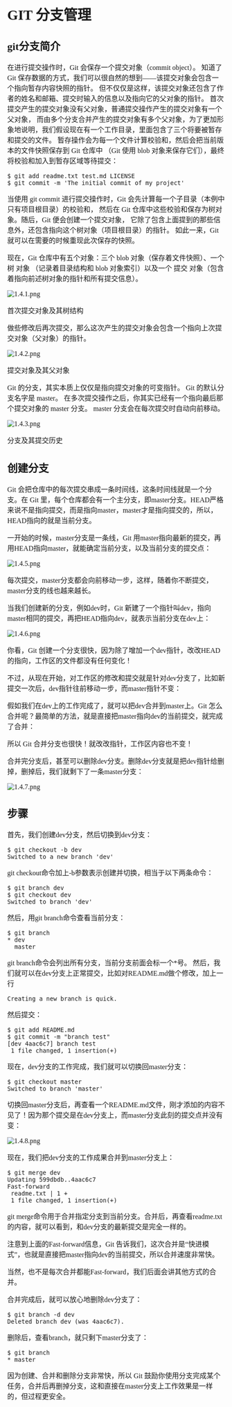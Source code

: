 <font face="楷体" size=3>

# GIT 分支管理

## git分支简介

在进行提交操作时，Git 会保存一个提交对象（commit object）。 知道了 Git 保存数据的方式，我们可以很自然的想到——该提交对象会包含一个指向暂存内容快照的指针。 
但不仅仅是这样，该提交对象还包含了作者的姓名和邮箱、提交时输入的信息以及指向它的父对象的指针。 
首次提交产生的提交对象没有父对象，普通提交操作产生的提交对象有一个父对象， 而由多个分支合并产生的提交对象有多个父对象，为了更加形象地说明，我们假设现在有一个工作目录，里面包含了三个将要被暂存和提交的文件。 暂存操作会为每一个文件计算校验和，然后会把当前版本的文件快照保存到 Git 仓库中
（Git 使用 blob 对象来保存它们），最终将校验和加入到暂存区域等待提交：

```
$ git add readme.txt test.md LICENSE
$ git commit -m 'The initial commit of my project'
```

当使用 git commit 进行提交操作时，Git 会先计算每一个子目录（本例中只有项目根目录）的校验和， 然后在 Git 仓库中这些校验和保存为树对象。随后，Git 便会创建一个提交对象， 它除了包含上面提到的那些信息外，还包含指向这个树对象（项目根目录）的指针。 如此一来，Git 就可以在需要的时候重现此次保存的快照。

现在，Git 仓库中有五个对象：三个 blob 对象（保存着文件快照）、一个 树 对象 （记录着目录结构和 blob 对象索引）以及一个 提交 对象（包含着指向前述树对象的指针和所有提交信息）。


![1.4.1.png](1.4.1.png)

首次提交对象及其树结构

做些修改后再次提交，那么这次产生的提交对象会包含一个指向上次提交对象（父对象）的指针。

![1.4.2.png](1.4.2.png)

提交对象及其父对象

Git 的分支，其实本质上仅仅是指向提交对象的可变指针。 Git 的默认分支名字是 master。 在多次提交操作之后，你其实已经有一个指向最后那个提交对象的 master 分支。 master 分支会在每次提交时自动向前移动。

![1.4.3.png](1.4.3.png)

分支及其提交历史

## 创建分支
Git 会把仓库中的每次提交串成一条时间线，这条时间线就是一个分支。在 Git 里，每个仓库都会有一个主分支，即master分支。HEAD严格来说不是指向提交，而是指向master，master才是指向提交的，所以，HEAD指向的就是当前分支。

一开始的时候，master分支是一条线，Git 用master指向最新的提交，再用HEAD指向master，就能确定当前分支，以及当前分支的提交点：

![1.4.5.png](1.4.5.png)

每次提交，master分支都会向前移动一步，这样，随着你不断提交，master分支的线也越来越长。

当我们创建新的分支，例如dev时，Git 新建了一个指针叫dev，指向master相同的提交，再把HEAD指向dev，就表示当前分支在dev上：

![1.4.6.png](1.4.6.png)

你看，Git 创建一个分支很快，因为除了增加一个dev指针，改改HEAD的指向，工作区的文件都没有任何变化！

不过，从现在开始，对工作区的修改和提交就是针对dev分支了，比如新提交一次后，dev指针往前移动一步，而master指针不变：

假如我们在dev上的工作完成了，就可以把dev合并到master上。Git 怎么合并呢？最简单的方法，就是直接把master指向dev的当前提交，就完成了合并：

所以 Git 合并分支也很快！就改改指针，工作区内容也不变！

合并完分支后，甚至可以删除dev分支。删除dev分支就是把dev指针给删掉，删掉后，我们就剩下了一条master分支：

![1.4.7.png](1.4.7.png)

## 步骤

首先，我们创建dev分支，然后切换到dev分支：

```
$ git checkout -b dev
Switched to a new branch 'dev'
```

git checkout命令加上-b参数表示创建并切换，相当于以下两条命令：

```
$ git branch dev
$ git checkout dev
Switched to branch 'dev'
```

然后，用git branch命令查看当前分支：

```
$ git branch
* dev
  master
```

git branch命令会列出所有分支，当前分支前面会标一个*号。
然后，我们就可以在dev分支上正常提交，比如对README.md做个修改，加上一行

```
Creating a new branch is quick.
```

然后提交：

```
$ git add README.md
$ git commit -m "branch test"
[dev 4aac6c7] branch test
 1 file changed, 1 insertion(+)
```

现在，dev分支的工作完成，我们就可以切换回master分支：

```
$ git checkout master
Switched to branch 'master'
```

切换回master分支后，再查看一个README.md文件，刚才添加的内容不见了！因为那个提交是在dev分支上，而master分支此刻的提交点并没有变：

![1.4.8.png](1.4.8.png)

现在，我们把dev分支的工作成果合并到master分支上：

```
$ git merge dev
Updating 599dbdb..4aac6c7
Fast-forward
 readme.txt | 1 +
 1 file changed, 1 insertion(+)
```

git merge命令用于合并指定分支到当前分支。合并后，再查看readme.txt的内容，就可以看到，和dev分支的最新提交是完全一样的。

注意到上面的Fast-forward信息，Git 告诉我们，这次合并是“快进模式”，也就是直接把master指向dev的当前提交，所以合并速度非常快。

当然，也不是每次合并都能Fast-forward，我们后面会讲其他方式的合并。

合并完成后，就可以放心地删除dev分支了：

```
$ git branch -d dev
Deleted branch dev (was 4aac6c7).
```

删除后，查看branch，就只剩下master分支了：

```
$ git branch
* master
```

因为创建、合并和删除分支非常快，所以 Git 鼓励你使用分支完成某个任务，合并后再删掉分支，这和直接在master分支上工作效果是一样的，但过程更安全。

